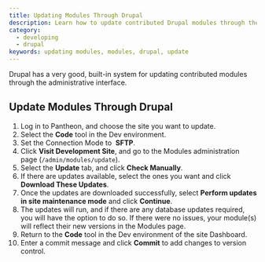 ```yaml
---
title: Updating Modules Through Drupal
description: Learn how to update contributed Drupal modules through the administrative interface.
category:
  - developing
  - drupal
keywords: updating modules, modules, drupal, update
---
```

Drupal has a very good, built-in system for updating contributed modules through the administrative interface.
## Update Modules Through Drupal
1. Log in to Pantheon, and choose the site you want to update.
2. Select the **Code** tool in the Dev environment.
3. Set the Connection Mode to  **SFTP**.
4. Click **Visit Development Site**, and go to the Modules administration page (`/admin/modules/update`).
5. Select the **Update** tab, and click **Check Manually**.
6. If there are updates available, select the ones you want and click **Download These Updates**.  
7. Once the updates are downloaded successfully, select **Perform updates in site maintenance mode** and click **Continue**.  
8. The updates will run, and if there are any database updates required, you will have the option to do so. If there were no issues, your module(s) will reflect their new versions in the Modules page.
9. Return to the **Code** tool in the Dev environment of the site Dashboard.
10. Enter a commit message and click **Commit** to add changes to version control.
